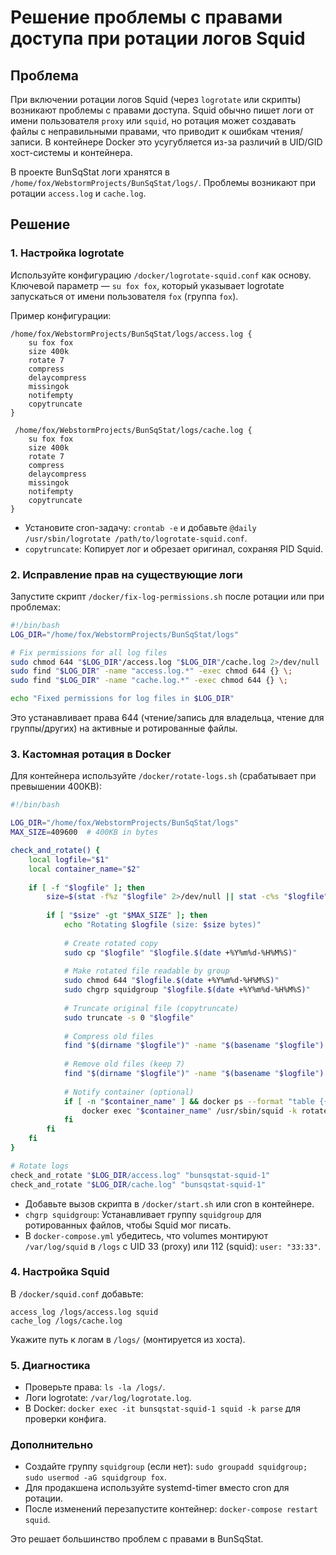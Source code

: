 # Решение проблемы с правами доступа при ротации логов Squid

## Проблема
При включении ротации логов Squid (через `logrotate` или скрипты) возникают проблемы с правами доступа. Squid обычно пишет логи от имени пользователя `proxy` или `squid`, но ротация может создавать файлы с неправильными правами, что приводит к ошибкам чтения/записи. В контейнере Docker это усугубляется из-за различий в UID/GID хост-системы и контейнера.

В проекте BunSqStat логи хранятся в `/home/fox/WebstormProjects/BunSqStat/logs/`. Проблемы возникают при ротации `access.log` и `cache.log`.

## Решение
### 1. Настройка logrotate
Используйте конфигурацию `/docker/logrotate-squid.conf` как основу. Ключевой параметр — `su fox fox`, который указывает logrotate запускаться от имени пользователя `fox` (группа `fox`).

Пример конфигурации:
```
/home/fox/WebstormProjects/BunSqStat/logs/access.log {
    su fox fox
    size 400k
    rotate 7
    compress
    delaycompress
    missingok
    notifempty
    copytruncate
}

 /home/fox/WebstormProjects/BunSqStat/logs/cache.log {
    su fox fox
    size 400k
    rotate 7
    compress
    delaycompress
    missingok
    notifempty
    copytruncate
}
```

- Установите cron-задачу: `crontab -e` и добавьте `@daily /usr/sbin/logrotate /path/to/logrotate-squid.conf`.
- `copytruncate`: Копирует лог и обрезает оригинал, сохраняя PID Squid.

### 2. Исправление прав на существующие логи
Запустите скрипт `/docker/fix-log-permissions.sh` после ротации или при проблемах:
```bash
#!/bin/bash
LOG_DIR="/home/fox/WebstormProjects/BunSqStat/logs"

# Fix permissions for all log files
sudo chmod 644 "$LOG_DIR"/access.log "$LOG_DIR"/cache.log 2>/dev/null || true
sudo find "$LOG_DIR" -name "access.log.*" -exec chmod 644 {} \;
sudo find "$LOG_DIR" -name "cache.log.*" -exec chmod 644 {} \;

echo "Fixed permissions for log files in $LOG_DIR"
```

Это устанавливает права 644 (чтение/запись для владельца, чтение для группы/других) на активные и ротированные файлы.

### 3. Кастомная ротация в Docker
Для контейнера используйте `/docker/rotate-logs.sh` (срабатывает при превышении 400KB):
```bash
#!/bin/bash

LOG_DIR="/home/fox/WebstormProjects/BunSqStat/logs"
MAX_SIZE=409600  # 400KB in bytes

check_and_rotate() {
    local logfile="$1"
    local container_name="$2"
    
    if [ -f "$logfile" ]; then
        size=$(stat -f%z "$logfile" 2>/dev/null || stat -c%s "$logfile" 2>/dev/null)
        
        if [ "$size" -gt "$MAX_SIZE" ]; then
            echo "Rotating $logfile (size: $size bytes)"
            
            # Create rotated copy
            sudo cp "$logfile" "$logfile.$(date +%Y%m%d-%H%M%S)"
            
            # Make rotated file readable by group
            sudo chmod 644 "$logfile.$(date +%Y%m%d-%H%M%S)"
            sudo chgrp squidgroup "$logfile.$(date +%Y%m%d-%H%M%S)"
            
            # Truncate original file (copytruncate)
            sudo truncate -s 0 "$logfile"
            
            # Compress old files
            find "$(dirname "$logfile")" -name "$(basename "$logfile").20*" -mtime +1 -exec gzip {} \;
            
            # Remove old files (keep 7)
            find "$(dirname "$logfile")" -name "$(basename "$logfile").20*" -type f | sort -r | tail -n +8 | xargs rm -f
            
            # Notify container (optional)
            if [ -n "$container_name" ] && docker ps --format "table {{.Names}}" | grep -q "$container_name"; then
                docker exec "$container_name" /usr/sbin/squid -k rotate 2>/dev/null || true
            fi
        fi
    fi
}

# Rotate logs
check_and_rotate "$LOG_DIR/access.log" "bunsqstat-squid-1"
check_and_rotate "$LOG_DIR/cache.log" "bunsqstat-squid-1"
```

- Добавьте вызов скрипта в `/docker/start.sh` или cron в контейнере.
- `chgrp squidgroup`: Устанавливает группу `squidgroup` для ротированных файлов, чтобы Squid мог писать.
- В `docker-compose.yml` убедитесь, что volumes монтируют `/var/log/squid` в `/logs` с UID 33 (proxy) или 112 (squid): `user: "33:33"`.

### 4. Настройка Squid
В `/docker/squid.conf` добавьте:
```
access_log /logs/access.log squid
cache_log /logs/cache.log
```
Укажите путь к логам в `/logs/` (монтируется из хоста).

### 5. Диагностика
- Проверьте права: `ls -la /logs/`.
- Логи logrotate: `/var/log/logrotate.log`.
- В Docker: `docker exec -it bunsqstat-squid-1 squid -k parse` для проверки конфига.

### Дополнительно
- Создайте группу `squidgroup` (если нет): `sudo groupadd squidgroup; sudo usermod -aG squidgroup fox`.
- Для продакшена используйте systemd-timer вместо cron для ротации.
- После изменений перезапустите контейнер: `docker-compose restart squid`.

Это решает большинство проблем с правами в BunSqStat.